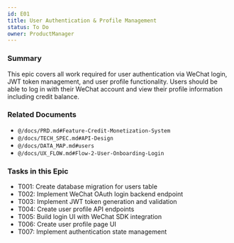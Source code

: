 ```yaml
---
id: E01
title: User Authentication & Profile Management
status: To Do
owner: ProductManager
---
```


### Summary

This epic covers all work required for user authentication via WeChat login, JWT token management, and user profile functionality. Users should be able to log in with their WeChat account and view their profile information including credit balance.

### Related Documents

- `@/docs/PRD.md#Feature-Credit-Monetization-System`
- `@/docs/TECH_SPEC.md#API-Design`
- `@/docs/DATA_MAP.md#users`
- `@/docs/UX_FLOW.md#Flow-2-User-Onboarding-Login`

### Tasks in this Epic

- T001: Create database migration for users table
- T002: Implement WeChat OAuth login backend endpoint
- T003: Implement JWT token generation and validation
- T004: Create user profile API endpoints
- T005: Build login UI with WeChat SDK integration
- T006: Create user profile page UI
- T007: Implement authentication state management 